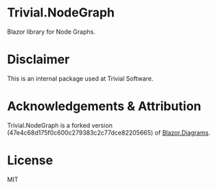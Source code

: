 # Trivial.NodeGraph
Blazor library for Node Graphs.

# Disclaimer
This is an internal package used at Trivial Software.

# Acknowledgements & Attribution
Trivial.NodeGraph is a forked version (47e4c68d175f0c600c279383c2c77dce82205665) of [Blazor.Diagrams](https://github.com/Blazor-Diagrams/Blazor.Diagrams).

# License
MIT